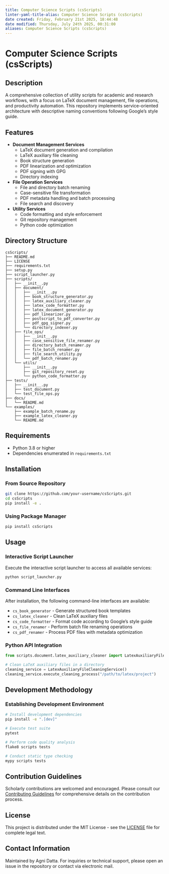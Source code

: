 ```yaml
---
title: Computer Science Scripts (csScripts)
linter-yaml-title-alias: Computer Science Scripts (csScripts)
date created: Friday, February 21st 2025, 18:44:48
date modified: Thursday, July 24th 2025, 00:31:00
aliases: Computer Science Scripts (csScripts)
---
```


# Computer Science Scripts (csScripts)

## Description

A comprehensive collection of utility scripts for academic and research workflows, with a focus on LaTeX document management, file operations, and productivity automation. This repository implements service-oriented architecture with descriptive naming conventions following Google’s style guide.

## Features

- **Document Management Services**
  - LaTeX document generation and compilation
  - LaTeX auxiliary file cleaning
  - Book structure generation
  - PDF linearization and optimization
  - PDF signing with GPG
  - Directory indexing
- **File Operation Services**
  - File and directory batch renaming
  - Case-sensitive file transformation
  - PDF metadata handling and batch processing
  - File search and discovery
- **Utility Services**
  - Code formatting and style enforcement
  - Git repository management
  - Python code optimization

## Directory Structure

```
csScripts/
├── README.md
├── LICENSE
├── requirements.txt
├── setup.py
├── script_launcher.py
├── scripts/
│   ├── __init__.py
│   ├── document/
│   │   ├── __init__.py
│   │   ├── book_structure_generator.py
│   │   ├── latex_auxiliary_cleaner.py
│   │   ├── latex_code_formatter.py
│   │   ├── latex_document_generator.py
│   │   ├── pdf_linearizer.py
│   │   ├── postscript_to_pdf_converter.py
│   │   ├── pdf_gpg_signer.py
│   │   └── directory_indexer.py
│   ├── file_ops/
│   │   ├── __init__.py
│   │   ├── case_sensitive_file_renamer.py
│   │   ├── directory_batch_renamer.py
│   │   ├── file_batch_renamer.py
│   │   ├── file_search_utility.py
│   │   └── pdf_batch_renamer.py
│   └── utils/
│       ├── __init__.py
│       ├── git_repository_reset.py
│       └── python_code_formatter.py
├── tests/
│   ├── __init__.py
│   ├── test_document.py
│   └── test_file_ops.py
├── docs/
│   └── README.md
└── examples/
    ├── example_batch_rename.py
    ├── example_latex_cleaner.py
    └── README.md
```

## Requirements

- Python 3.8 or higher
- Dependencies enumerated in `requirements.txt`

## Installation

### From Source Repository

```bash
git clone https://github.com/your-username/csScripts.git
cd csScripts
pip install -e .
```

### Using Package Manager

```bash
pip install csScripts
```

## Usage

### Interactive Script Launcher

Execute the interactive script launcher to access all available services:

```bash
python script_launcher.py
```

### Command Line Interfaces

After installation, the following command-line interfaces are available:

- `cs_book_generator` - Generate structured book templates
- `cs_latex_cleaner` - Clean LaTeX auxiliary files
- `cs_code_formatter` - Format code according to Google’s style guide
- `cs_file_renamer` - Perform batch file renaming operations
- `cs_pdf_renamer` - Process PDF files with metadata optimization

### Python API Integration

```python
from scripts.document.latex_auxiliary_cleaner import LatexAuxiliaryFileCleaningService

# Clean LaTeX auxiliary files in a directory
cleaning_service = LatexAuxiliaryFileCleaningService()
cleaning_service.execute_cleaning_process("/path/to/latex/project")
```

## Development Methodology

### Establishing Development Environment

```bash
# Install development dependencies
pip install -e ".[dev]"

# Execute test suite
pytest

# Perform code quality analysis
flake8 scripts tests

# Conduct static type checking
mypy scripts tests
```

## Contribution Guidelines

Scholarly contributions are welcomed and encouraged. Please consult our [Contributing Guidelines](CONTRIBUTING.md) for comprehensive details on the contribution process.

## License

This project is distributed under the MIT License - see the [LICENSE](LICENSE) file for complete legal text.

## Contact Information

Maintained by Agni Datta. For inquiries or technical support, please open an issue in the repository or contact via electronic mail.
